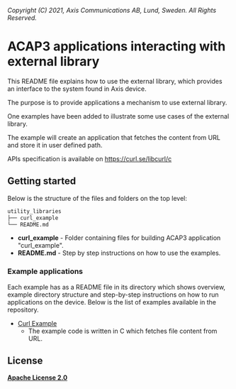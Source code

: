  *Copyright (C) 2021, Axis Communications AB, Lund, Sweden. All Rights Reserved.*

# ACAP3 applications interacting with external library
This README file explains how to use the external library, which provides an interface to the system found in Axis device.

The purpose is to provide applications a mechanism to use external library.

One examples have been added to illustrate some use cases of the external library.

The example will create an application that fetches the content from URL and store it in user defined path.

APIs specification is available on https://curl.se/libcurl/c

## Getting started
Below is the structure of the files and folders on the top level:

```bash
utility_libraries
├── curl_example
└── README.md
```

* **curl_example** - Folder containing files for building ACAP3 application "curl_example".
* **README.md** - Step by step instructions on how to use the examples.

### Example applications
Each example has as a README file in its directory which shows overview, example directory structure and step-by-step instructions on how to run applications on the device.
Below is the list of examples available in the repository.

* [Curl Example](./curl_example/README.md)
  * The example code is written in C which fetches file content from URL.

## License
**[Apache License 2.0](../LICENSE)**
